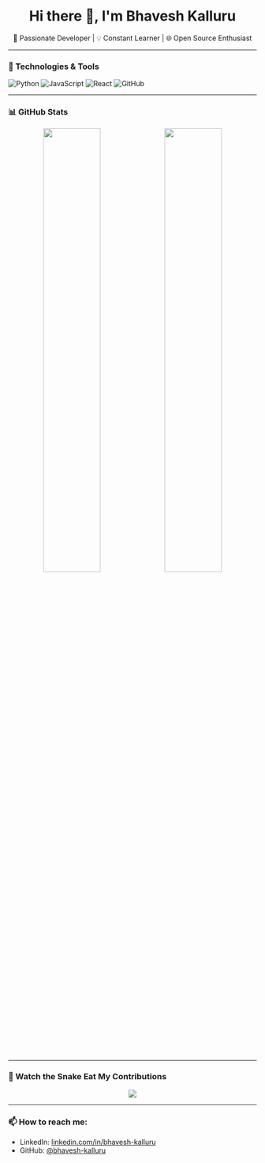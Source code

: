 <h1 align="center">Hi there 👋, I'm Bhavesh Kalluru</h1>

<p align="center">
  🚀 Passionate Developer | 💡 Constant Learner | 🌐 Open Source Enthusiast
</p>

---

### 🔧 Technologies & Tools
![Python](https://img.shields.io/badge/-Python-3776AB?style=flat&logo=python&logoColor=white)
![JavaScript](https://img.shields.io/badge/-JavaScript-F7DF1E?style=flat&logo=javascript&logoColor=black)
![React](https://img.shields.io/badge/-React-20232A?style=flat&logo=react&logoColor=61DAFB)
![GitHub](https://img.shields.io/badge/-GitHub-181717?style=flat&logo=github&logoColor=white)
<!-- Add more as needed -->

---

### 📊 GitHub Stats

<p align="center">
  <img src="https://github-readme-stats.vercel.app/api?username=bhavesh-kalluru&show_icons=true&theme=radical" width="48%"/>
  <img src="https://github-readme-streak-stats.herokuapp.com?user=bhavesh-kalluru&theme=radical" width="48%"/>
</p>

---

### 🐍 Watch the Snake Eat My Contributions

<p align="center">
  <img src="https://github.com/bhavesh-kalluru/snk/raw/output/github-contribution-grid-snake.svg?color_snake=#ff8c00&color_dots=#d0e7ff,#b3d1ff,#66b2ff,#3399ff,#007acc" />
</p>

---

### 📫 How to reach me:
- LinkedIn: [linkedin.com/in/bhavesh-kalluru](https://linkedin.com/in/bhavesh-kalluru)
- GitHub: [@bhavesh-kalluru](https://github.com/bhavesh-kalluru)
